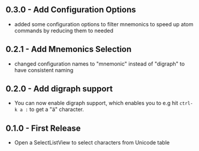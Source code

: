 ## 0.3.0 - Add Configuration Options
* added some configuration options to filter mnemonics to speed up atom commands by 
  reducing them to needed

## 0.2.1 - Add Mnemonics Selection
* changed configuration names to "mnemonic" instead of "digraph" to have consistent naming

## 0.2.0 - Add digraph support
* You can now enable digraph support, which enables you to e.g hit
  `ctrl-k a :` to get a "ä" character.

## 0.1.0 - First Release
* Open a SelectListView to select characters from Unicode table
